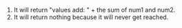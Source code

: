 1. It will return "values add: " + the sum of num1 and num2.
2. It will return nothing because it will never get reached.